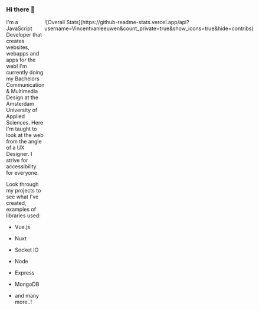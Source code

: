 ### Hi there 👋

<div class="intro" style="display:flex; flex-direction:row;">
  
  <div>
I'm a JavaScript Developer that creates websites, webapps and apps for the web!
I'm currently doing my Bachelors Communication & Multimedia Design at the Amsterdam University of Applied Sciences. Here I'm taught to look at the web from the angle of a UX Designer. I strive for accessibility for everyone.

Look through my projects to see what I've created, examples of libraries used:
- Vue.js
- Nuxt
- Socket IO
- Node
- Express
- MongoDB
- and many more..!
  </div>
   <div>
     ![Overall Stats](https://github-readme-stats.vercel.app/api?username=Vincentvanleeuwen&count_private=true&show_icons=true&hide=contribs)
  </div>

  </section>


<!--
**Vincentvanleeuwen/Vincentvanleeuwen** is a ✨ _special_ ✨ repository because its `README.md` (this file) appears on your GitHub profile.

Here are some ideas to get you started:

- 🔭 I’m currently working on ...
- 🌱 I’m currently learning ...
- 👯 I’m looking to collaborate on ...
- 🤔 I’m looking for help with ...
- 💬 Ask me about ...
- 📫 How to reach me: ...
- 😄 Pronouns: ...
- ⚡ Fun fact: ...
-->
